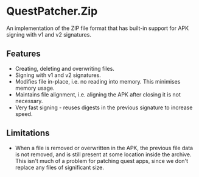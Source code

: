 # QuestPatcher.Zip

An implementation of the ZIP file format that has built-in support for APK signing with v1 and v2 signatures.

## Features
- Creating, deleting and overwriting files.
- Signing with v1 and v2 signatures.
- Modifies file in-place, i.e. no reading into memory. This minimises memory usage.
- Maintains file alignment, i.e. aligning the APK after closing it is not necessary.
- Very fast signing - reuses digests in the previous signature to increase speed.

## Limitations
- When a file is removed or overwritten in the APK, the previous file data is not removed, and is still present at some location inside the archive. This isn't much of a problem for patching quest apps, since we don't replace any files of significant size.